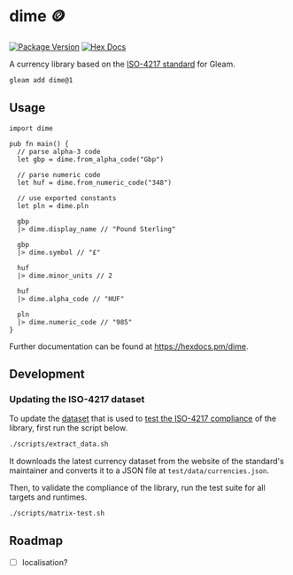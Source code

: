 # dime :coin:

[![Package Version](https://img.shields.io/hexpm/v/dime)](https://hex.pm/packages/dime)
[![Hex Docs](https://img.shields.io/badge/hex-docs-ffaff3)](https://hexdocs.pm/dime/)

A currency library based on the [ISO-4217 standard](https://en.wikipedia.org/wiki/ISO_4217) for Gleam.

```sh
gleam add dime@1
```

## Usage

```gleam
import dime

pub fn main() {
  // parse alpha-3 code
  let gbp = dime.from_alpha_code("Gbp")

  // parse numeric code
  let huf = dime.from_numeric_code("348")

  // use exported constants
  let pln = dime.pln

  gbp
  |> dime.display_name // "Pound Sterling"

  gbp
  |> dime.symbol // "£"

  huf
  |> dime.minor_units // 2

  huf
  |> dime.alpha_code // "HUF"

  pln
  |> dime.numeric_code // "985"
}
```

Further documentation can be found at <https://hexdocs.pm/dime>.

## Development

### Updating the ISO-4217 dataset

To update the [dataset](test/data/currencies.json) that is used to [test the ISO-4217 compliance](test/iso_4217_test.gleam#L32) of the library,
first run the script below.

```sh
./scripts/extract_data.sh
```

It downloads the latest currency dataset from the website of the standard's maintainer
and converts it to a JSON file at `test/data/currencies.json`.

Then, to validate the compliance of the library, run the test suite for all targets and runtimes.

```sh
./scripts/matrix-test.sh
```

## Roadmap

- [ ] localisation?
